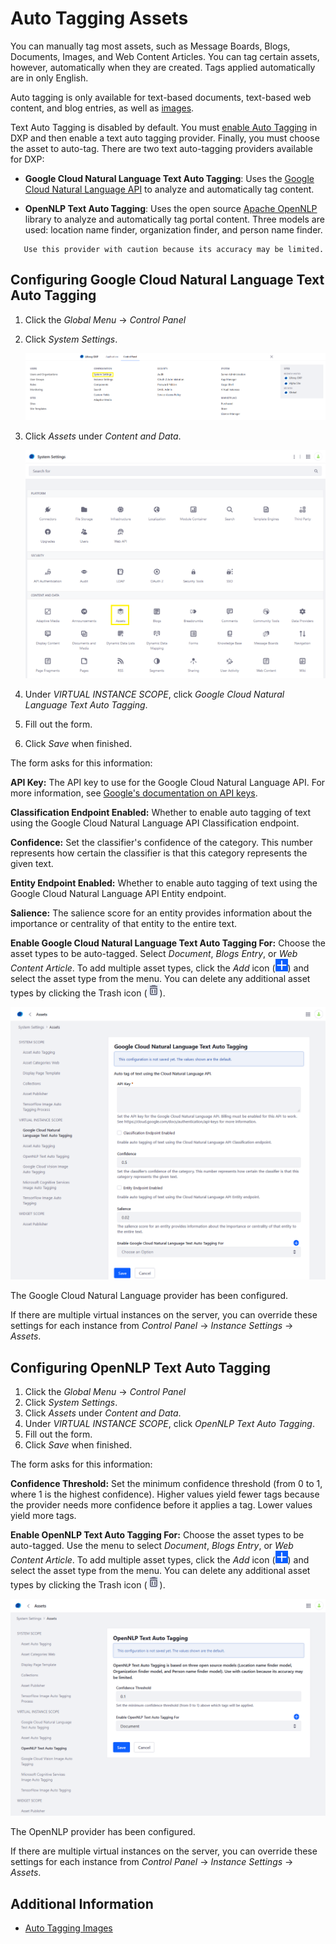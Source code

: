 # Auto Tagging Assets

You can manually tag most assets, such as Message Boards, Blogs, Documents, Images, and Web Content Articles. You can tag certain assets, however, automatically when they are created. Tags applied automatically are in only English.

Auto tagging is only available for text-based documents, text-based web content, and blog entries, as well as [images](./auto-tagging-images.md).

Text Auto Tagging is disabled by default. You must [enable Auto Tagging](./configuring-asset-auto-tagging.md) in DXP and then enable a text auto tagging provider. Finally, you must choose the asset to auto-tag. There are two text auto-tagging providers available for DXP:

-   **Google Cloud Natural Language Text Auto Tagging**: Uses the [Google Cloud Natural Language API](https://cloud.google.com/natural-language/) to analyze and automatically tag content.

-   **OpenNLP Text Auto Tagging**: Uses the open source [Apache OpenNLP](https://opennlp.apache.org/) library to analyze and automatically tag portal content. Three models are used: location name finder, organization finder, and person name finder.

```tip::
   Use this provider with caution because its accuracy may be limited.
```

## Configuring Google Cloud Natural Language Text Auto Tagging

1. Click the _Global Menu_ &rarr; _Control Panel_
1. Click _System Settings_.

    ![Navigate to the System Settings.](./auto-tagging-assets/images/01.png)

1. Click _Assets_ under _Content and Data_.

    ![Click on Assets.](./auto-tagging-assets/images/02.png)

1. Under _VIRTUAL INSTANCE SCOPE_, click _Google Cloud Natural Language Text Auto Tagging_.
1. Fill out the form.
1. Click _Save_ when finished.

The form asks for this information:

**API Key:** The API key to use for the Google Cloud Natural Language API. For more information, see [Google's documentation on API keys](https://cloud.google.com/docs/authentication/api-keys).

**Classification Endpoint Enabled:** Whether to enable auto tagging of text using the Google Cloud Natural Language API Classification endpoint.

**Confidence:** Set the classifier's confidence of the category. This number represents how certain the classifier is that this category represents the given text.

**Entity Endpoint Enabled:** Whether to enable auto tagging of text using the Google Cloud Natural Language API Entity endpoint.

**Salience:** The salience score for an entity provides information about the importance or centrality of that entity to the entire text.

**Enable Google Cloud Natural Language Text Auto Tagging For:** Choose the asset types to be auto-tagged. Select _Document_, _Blogs Entry_, or _Web Content Article_. To add multiple asset types, click the _Add_ icon (![Add](../../../images/icon-add.png)) and select the asset type from the menu. You can delete any additional asset types by clicking the Trash icon (![Trash](../../../images/icon-trash.png)).

![Enter your settings.](./auto-tagging-assets/images/03.png)

The Google Cloud Natural Language provider has been configured.

If there are multiple virtual instances on the server, you can override these settings for each instance from _Control Panel_ &rarr; _Instance Settings_ &rarr; _Assets_.

## Configuring OpenNLP Text Auto Tagging

1. Click the _Global Menu_ &rarr; _Control Panel_
1. Click _System Settings_.
1. Click _Assets_ under _Content and Data_.
1. Under _VIRTUAL INSTANCE SCOPE_, click _OpenNLP Text Auto Tagging_.
1. Fill out the form.
1. Click _Save_ when finished.

The form asks for this information:

**Confidence Threshold:** Set the minimum confidence threshold (from 0 to 1, where 1 is the highest confidence). Higher values yield fewer tags because the provider needs more confidence before it applies a tag. Lower values yield more tags.

**Enable OpenNLP Text Auto Tagging For:** Choose the asset types to be auto-tagged. Use the menu to select _Document_, _Blogs Entry_, or _Web Content Article_. To add multiple asset types, click the _Add_ icon (![Add](../../../images/icon-add.png)) and select the asset type from the menu. You can delete any additional asset types by clicking the Trash icon (![Trash](../../../images/icon-trash.png)).

![Enter your settings.](./auto-tagging-assets/images/04.png)

The OpenNLP provider has been configured.

If there are multiple virtual instances on the server, you can override these settings for each instance from _Control Panel_ &rarr; _Instance Settings_ &rarr; _Assets_.

## Additional Information

-   [Auto Tagging Images](./auto-tagging-images.md)
